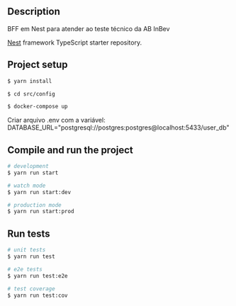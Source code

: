 ## Description

BFF em Nest para atender ao teste técnico da AB InBev

[Nest](https://github.com/nestjs/nest) framework TypeScript starter repository.


## Project setup

```bash
$ yarn install

$ cd src/config

$ docker-compose up
```

Criar arquivo .env com a variável: DATABASE_URL="postgresql://postgres:postgres@localhost:5433/user_db"


## Compile and run the project

```bash
# development
$ yarn run start

# watch mode
$ yarn run start:dev

# production mode
$ yarn run start:prod
```

## Run tests

```bash
# unit tests
$ yarn run test

# e2e tests
$ yarn run test:e2e

# test coverage
$ yarn run test:cov
```

